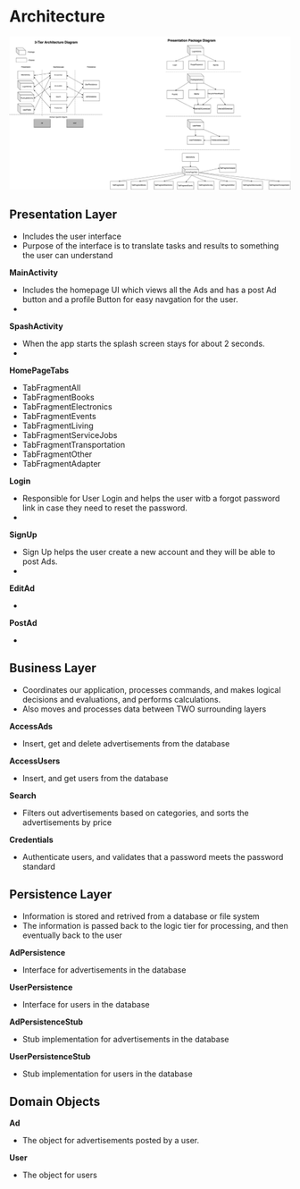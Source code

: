 #   Architecture
![Architecture](Architecture_Diagram.png)

##  Presentation Layer
*   Includes the user interface
*   Purpose of the interface is to translate tasks and results to something the user can understand

**MainActivity**
*   Includes the homepage UI which views all the Ads and has a post Ad button and a profile Button for easy navgation for the user.
*    

**SpashActivity**
*   When the app starts the splash screen stays for about 2 seconds.
*   

**HomePageTabs**

*   TabFragmentAll
*   TabFragmentBooks
*   TabFragmentElectronics
*   TabFragmentEvents
*   TabFragmentLiving
*   TabFragmentServiceJobs
*   TabFragmentTransportation
*   TabFragmentOther
*   TabFragmentAdapter

**Login**
*   Responsible for User Login and helps the user witb a forgot password link in case they need to reset the password.
*   

**SignUp**
*   Sign Up helps the user create a new account and they will be able to post Ads. 
*   


**EditAd**

*   

**PostAd**

*   


##  Business Layer
*   Coordinates our application, processes commands, and makes logical decisions and evaluations, and performs calculations.
*   Also moves and processes data between TWO surrounding layers

**AccessAds**

*   Insert, get and delete advertisements from the database

**AccessUsers**

*   Insert, and get users from the database

**Search**

*   Filters out advertisements based on categories, and sorts the advertisements by price

**Credentials**

*   Authenticate users, and validates that a password meets the password standard

##  Persistence Layer
*   Information is stored and retrived from a database or file system
*   The information is passed back to the logic tier for processing, and then eventually back to the user

**AdPersistence**

*   Interface for advertisements in the database

**UserPersistence**

*   Interface for users in the database

**AdPersistenceStub**

*   Stub implementation for advertisements in the database

**UserPersistenceStub**

*   Stub implementation for users in the database

##   Domain Objects
**Ad**

*   The object for advertisements posted by a user.

**User**

*   The object for users